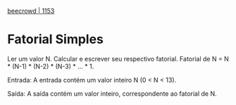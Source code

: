 [beecrowd | 1153](https://www.beecrowd.com.br/judge/pt/problems/view/1153)

# Fatorial Simples

Ler um valor N. Calcular e escrever seu respectivo fatorial. Fatorial de N = N * (N-1) * (N-2) * (N-3) * ... * 1.

Entrada: A entrada contém um valor inteiro N (0 < N < 13).

Saída: A saída contém um valor inteiro, correspondente ao fatorial de N.